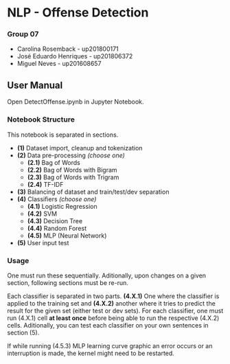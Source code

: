 # NLP - Offense Detection

### Group 07

- Carolina Rosemback - up201800171
- José Eduardo Henriques - up201806372
- Miguel Neves - up201608657

## User Manual

Open DetectOffense.ipynb in Jupyter Notebook.

### Notebook Structure

This notebook is separated in sections.

- **(1)** Dataset import, cleanup and tokenization
- **(2)** Data pre-processing *(choose one)*
  - **(2.1)** Bag of Words
  - **(2.2)** Bag of Words with Bigram
  - **(2.3)** Bag of Words with Trigram
  - **(2.4)** TF-IDF
- **(3)** Balancing of dataset and train/test/dev separation
- **(4)** Classifiers *(choose one)*
  - **(4.1)** Logistic Regression
  - **(4.2)** SVM
  - **(4.3)** Decision Tree
  - **(4.4)** Random Forest
  - **(4.5)** MLP (Neural Network)
- **(5)** User input test
  
### Usage

One must run these sequentially. Aditionally, upon changes on a given section, following sections must be re-run.  

Each classifier is separated in two parts. **(4.X.1)** One where the classifier is applied to the training set and **(4.X.2)** another where it tries to predict the result for the given set (either test or dev sets). For each classifier, one must run (4.X.1) cell **at least once** before being able to run the respective (4.X.2) cells. Aditionally, you can test each classifier on your own sentences in section (5).

If while running (4.5.3) MLP learning curve graphic an error occurs or an interruption is made, the kernel might need to be restarted.